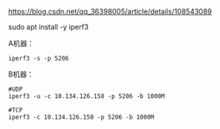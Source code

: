 https://blog.csdn.net/qq_36398005/article/details/108543089


sudo apt install -y iperf3

A机器：
```
iperf3 -s -p 5206
```

B机器：
```
#UDP
iperf3 -u -c 10.134.126.158 -p 5206 -b 1000M

#TCP
iperf3 -c 10.134.126.158 -p 5206 -b 1000M
```

